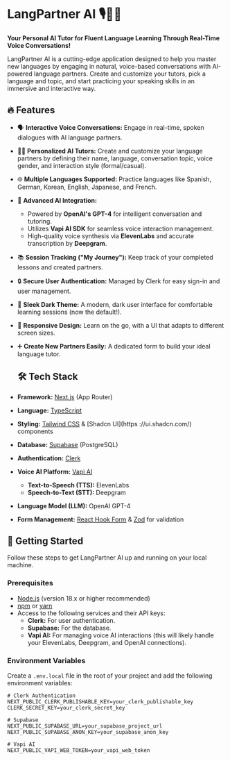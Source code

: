 # LangPartner AI 🎙️💬✨

**Your Personal AI Tutor for Fluent Language Learning Through Real-Time Voice Conversations!**

LangPartner AI is a cutting-edge application designed to help you master new languages by engaging in natural, voice-based conversations with AI-powered language partners. Create and customize your tutors, pick a language and topic, and start practicing your speaking skills in an immersive and interactive way.

## 🔥 Features

* 🗣️ **Interactive Voice Conversations:** Engage in real-time, spoken dialogues with AI language partners.
* 🧑‍🎨 **Personalized AI Tutors:** Create and customize your language partners by defining their name, language, conversation topic, voice gender, and interaction style (formal/casual).
* 🌐 **Multiple Languages Supported:** Practice languages like Spanish, German, Korean, English, Japanese, and French.
* 🧠 **Advanced AI Integration:**
    * Powered by **OpenAI's GPT-4** for intelligent conversation and tutoring.
    * Utilizes **Vapi AI SDK** for seamless voice interaction management.
    * High-quality voice synthesis via **ElevenLabs** and accurate transcription by **Deepgram**.
* 📚 **Session Tracking ("My Journey"):** Keep track of your completed lessons and created partners.
* 🔒 **Secure User Authentication:** Managed by Clerk for easy sign-in and user management.
* 🎨 **Sleek Dark Theme:** A modern, dark user interface for comfortable learning sessions (now the default!).
* 📱 **Responsive Design:** Learn on the go, with a UI that adapts to different screen sizes.
* ➕ **Create New Partners Easily:** A dedicated form to build your ideal language tutor.
    ## 🛠️ Tech Stack

* **Framework:** [Next.js](https://nextjs.org/) (App Router)
* **Language:** [TypeScript](https://www.typescriptlang.org/)
* **Styling:** [Tailwind CSS](https://tailwindcss.com/) & [Shadcn UI](https
://ui.shadcn.com/) components
* **Database:** [Supabase](https://supabase.io/) (PostgreSQL)
* **Authentication:** [Clerk](https://clerk.com/)
* **Voice AI Platform:** [Vapi AI](https://vapi.ai/)
    * **Text-to-Speech (TTS):** ElevenLabs
    * **Speech-to-Text (STT):** Deepgram
* **Language Model (LLM):** OpenAI GPT-4
* **Form Management:** [React Hook Form](https://react-hook-form.com/) & [Zod](https://zod.dev/) for validation

## 🚀 Getting Started

Follow these steps to get LangPartner AI up and running on your local machine.

### Prerequisites

* [Node.js](https://nodejs.org/) (version 18.x or higher recommended)
* [npm](https://www.npmjs.com/) or [yarn](https://yarnpkg.com/)
* Access to the following services and their API keys:
    * **Clerk:** For user authentication.
    * **Supabase:** For the database.
    * **Vapi AI:** For managing voice AI interactions (this will likely handle your ElevenLabs, Deepgram, and OpenAI connections).

### Environment Variables

Create a `.env.local` file in the root of your project and add the following environment variables:

```env
# Clerk Authentication
NEXT_PUBLIC_CLERK_PUBLISHABLE_KEY=your_clerk_publishable_key
CLERK_SECRET_KEY=your_clerk_secret_key

# Supabase
NEXT_PUBLIC_SUPABASE_URL=your_supabase_project_url
NEXT_PUBLIC_SUPABASE_ANON_KEY=your_supabase_anon_key

# Vapi AI
NEXT_PUBLIC_VAPI_WEB_TOKEN=your_vapi_web_token